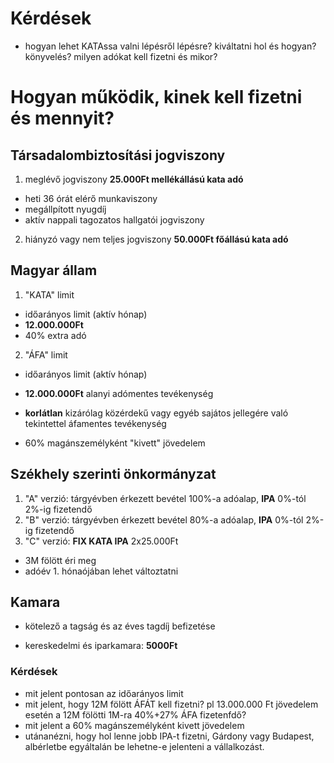 # Kérdések
- hogyan lehet KATAssa valni lépésről lépésre? kiváltatni hol és hogyan? könyvelés? milyen adókat kell fizetni és mikor?

# Hogyan működik, kinek kell fizetni és mennyit?

## Társadalombiztosítási jogviszony

1. meglévő jogviszony **25.000Ft mellékállású kata adó**
  - heti 36 órát elérő munkaviszony
  - megállpított nyugdíj
  - aktív nappali tagozatos hallgatói jogviszony
  
2. hiányzó vagy nem teljes jogviszony **50.000Ft főállású kata adó**

## Magyar állam

1. "KATA" limit
  - időarányos limit (aktív hónap)
  - **12.000.000Ft**
  - 40% extra adó
  
  
2. "ÁFA" limit
  - időarányos limit (aktív hónap)
  - **12.000.000Ft** alanyi adómentes tevékenység
  - **korlátlan** kizárólag közérdekű vagy egyéb sajátos jellegére való tekintettel áfamentes tevékenység
  
- 60% magánszemélyként "kivett" jövedelem

## Székhely szerinti önkormányzat

1. "A" verzió: tárgyévben érkezett bevétel 100%-a adóalap, **IPA** 0%-tól 2%-ig fizetendő
2. "B" verzió: tárgyévben érkezett bevétel 80%-a adóalap, **IPA** 0%-tól 2%-ig fizetendő
3. "C" verzió: **FIX KATA IPA** 2x25.000Ft 
  - 3M fölött éri meg
  - adóév 1. hónaójában lehet változtatni
  
## Kamara

- kötelező a tagság és az éves tagdíj befizetése

* kereskedelmi és iparkamara: **5000Ft**

### Kérdések

- mit jelent pontosan az időarányos limit
- mit jelent, hogy 12M fölött ÁFÁT kell fizetni? pl 13.000.000 Ft jövedelem esetén a 12M fölötti 1M-ra 40%+27% ÁFA fizetenfdő?
- mit jelent a 60% magánszemélyként kivett jövedelem
- utánanézni, hogy hol lenne jobb IPA-t fizetni, Gárdony vagy Budapest, albérletbe egyáltalán be lehetne-e jelenteni a vállalkozást.

 
